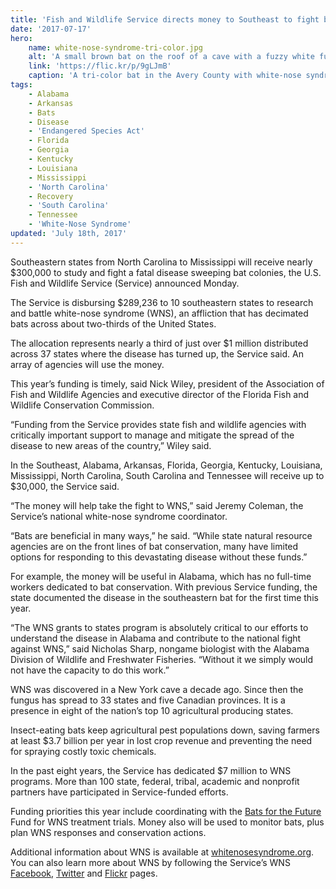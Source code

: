 ```yaml
---
title: 'Fish and Wildlife Service directs money to Southeast to fight bat disease'
date: '2017-07-17'
hero:
    name: white-nose-syndrome-tri-color.jpg
    alt: 'A small brown bat on the roof of a cave with a fuzzy white fungus on its nose.'
    link: 'https://flic.kr/p/9gLJmB'
    caption: 'A tri-color bat in the Avery County with white-nose syndrome. Photo by Gabrielle Graeter, NCWRC.'
tags:
    - Alabama
    - Arkansas
    - Bats
    - Disease
    - 'Endangered Species Act'
    - Florida
    - Georgia
    - Kentucky
    - Louisiana
    - Mississippi
    - 'North Carolina'
    - Recovery
    - 'South Carolina'
    - Tennessee
    - 'White-Nose Syndrome'
updated: 'July 18th, 2017'
---
```


Southeastern states from North Carolina to Mississippi will receive nearly $300,000 to study and fight a fatal disease sweeping bat colonies, the U.S. Fish and Wildlife Service (Service) announced Monday.

The Service is disbursing $289,236 to 10 southeastern states to research and battle white-nose syndrome (WNS), an affliction that has decimated bats across about two-thirds of the United States.

The allocation represents nearly a third of just over $1 million distributed across 37 states where the disease has turned up, the Service said. An array of agencies will use the money.

This year’s funding is timely, said Nick Wiley, president of the Association of Fish and Wildlife Agencies and executive director of the Florida Fish and Wildlife Conservation Commission.

“Funding from the Service provides state fish and wildlife agencies with critically important support to manage and mitigate the spread of the disease to new areas of the country,” Wiley said.

In the Southeast, Alabama, Arkansas, Florida, Georgia, Kentucky, Louisiana, Mississippi, North Carolina, South Carolina and Tennessee will receive up to $30,000, the Service said.

“The money will help take the fight to WNS,” said Jeremy Coleman, the Service’s national white-nose syndrome coordinator.

“Bats are beneficial in many ways,” he said. “While state natural resource agencies are on the front lines of bat conservation, many have limited options for responding to this devastating disease without these funds.”

For example, the money will be useful in Alabama, which has no full-time workers dedicated to bat conservation. With previous Service funding, the state documented the disease in the southeastern bat for the first time this year.

“The WNS grants to states program is absolutely critical to our efforts to understand the disease in Alabama and contribute to the national fight against WNS,” said Nicholas Sharp, nongame biologist with the Alabama Division of Wildlife and Freshwater Fisheries. “Without it we simply would not have the capacity to do this work.”

WNS was discovered in a New York cave a decade ago. Since then the fungus has spread to 33 states and five Canadian provinces. It is a presence in eight of the nation’s top 10 agricultural producing states.

Insect-eating bats keep agricultural pest populations down, saving farmers at least $3.7 billion per year in lost crop revenue and preventing the need for spraying costly toxic chemicals.

In the past eight years, the Service has dedicated $7 million to WNS programs. More than 100 state, federal, tribal, academic and nonprofit partners have participated in Service-funded efforts.

Funding priorities this year include coordinating with the [Bats for the Future](http://www.nfwf.org/bats/Pages/home.aspx) Fund for WNS treatment trials. Money also will be used to monitor bats, plus plan WNS responses and conservation actions.

Additional information about WNS is available at [whitenosesyndrome.org](https://www.whitenosesyndrome.org/). You can also learn more about WNS by following the Service’s WNS [Facebook](https://www.facebook.com/usfwswns), [Twitter](https://www.twitter.com/usfws_wns) and [Flickr](https://www.flickr.com/photos/usfwshq/collections/72157626455036388/) pages.

